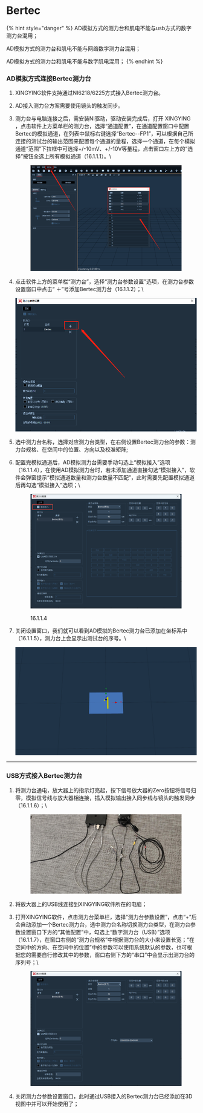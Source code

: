 # Bertec

{% hint style="danger" %}
AD模拟方式的测力台和肌电不能与usb方式的数字测力台混用；

AD模拟方式的测力台和肌电不能与网络数字测力台混用；

AD模拟方式的测力台和肌电不能与数字肌电混用；
{% endhint %}

### **AD模拟方式连接Bertec测力台**

1. XINGYING软件支持通过NI6218/6225方式接入Bertec测力台。
2. AD接入测力台方案需要使用镜头的触发同步。
3.  测力台与电脑连接之后，需安装NI驱动，驱动安装完成后，打开 XINGYING ，点击软件上方菜单栏的测力台，选择“通道配置”，在通道配置窗口中配置Bertec的模拟通道，在列表中鼠标右键选择“Bertec--FP1”，可以根据自己所连接的测试台的输出范围来配置每个通道的量程，选择一个通道，在每个模拟通道“范围”下拉框中可选择+/-10mV、+/-10V等量程，点击窗口左上方的“选择”按钮全选上所有模拟通道（16.1.1.1）。\


    <figure><img src="../../.gitbook/assets/image (517).png" alt=""><figcaption></figcaption></figure>
4.  点击软件上方的菜单栏“测力台”，选择“测力台参数设置”选项，在测力台参数设置窗口中点击“ ＋”号添加Bertec测力台（16.1.1.2）；\


    ![16.1.1.2](<../../.gitbook/assets/1 (17).png>)
5. 选中测力台名称，选择对应测力台类型，在右侧设置Bertec测力台的参数：测力台规格、在空间中的位置、方向以及校准矩阵;
6.  配置完模拟通道后，AD模拟测力台需要手动勾选上“模拟接入”选项（16.1.1.4），在使用AD模拟测力台时，若未添加通道直接勾选“模拟接入”，软件会弹窗提示“模拟通道数量和测力台数量不匹配”，此时需要先配置模拟通道后再勾选“模拟接入”选项；\


    <figure><img src="../../.gitbook/assets/image (510).png" alt=""><figcaption><p>16.1.1.4</p></figcaption></figure>
7.  关闭设置窗口，我们就可以看到AD模拟的Bertec测力台已添加在坐标系中（16.1.1.5），测力台上会显示出测试台的序号。\


    ![16.1.1.5](<../../.gitbook/assets/4 (17).png>)

***

### **USB方式接入Bertec测力台**

1.  将测力台通电，放大器上的指示灯亮起，按下信号放大器的Zero按钮将信号归零，模拟信号线与放大器相连接，插入模拟输出接入同步线与镜头的触发同步（16.1.1.6）；\


    <figure><img src="../../.gitbook/assets/03af9a2123a69f350fb1100a231e5cca.jpg" alt=""><figcaption></figcaption></figure>
2. 将放大器上的USB线连接到XINGYING软件所在的电脑；
3.  打开XINGYING软件，点击测力台菜单栏，选择“测力台参数设置”，点击“+”后会自动添加一个Bertec测力台，选中测力台名称切换测力台类型，在测力台参数设置窗口下方的“其他配置”中，勾选上“数字测力台（USB）”选项（16.1.1.7），在窗口右侧的“测力台规格”中根据测力台的大小来设置长宽；“在空间中的方向、在空间中的位置”中的参数可以使用系统默认的参数，也可根据您的需要自行修改其中的参数，窗口右侧下方的“串口”中会显示出测力台的序列号；\


    <figure><img src="../../.gitbook/assets/企业微信截图_17413265108048.png" alt=""><figcaption></figcaption></figure>
4. 关闭测力台参数设置窗口，此时通过USB接入的Bertec测力台已经添加在3D视图中并可以开始使用了；
